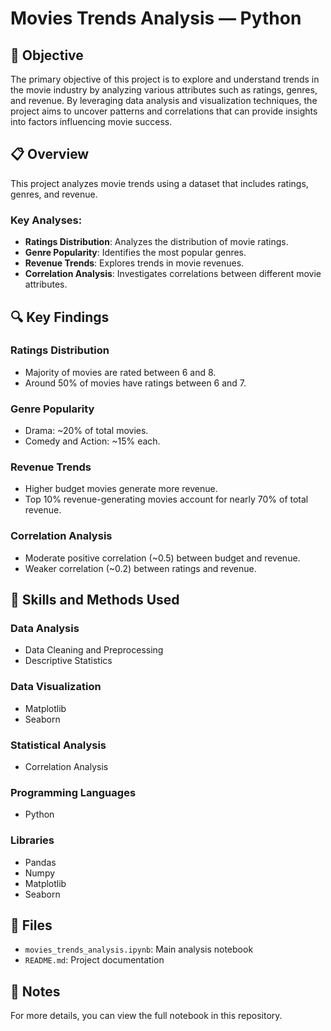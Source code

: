 
# Movies Trends Analysis — Python

## 🎯 Objective
The primary objective of this project is to explore and understand trends in the movie industry by analyzing various attributes such as ratings, genres, and revenue. By leveraging data analysis and visualization techniques, the project aims to uncover patterns and correlations that can provide insights into factors influencing movie success.

## 📋 Overview
This project analyzes movie trends using a dataset that includes ratings, genres, and revenue.

### Key Analyses:
- **Ratings Distribution**: Analyzes the distribution of movie ratings.
- **Genre Popularity**: Identifies the most popular genres.
- **Revenue Trends**: Explores trends in movie revenues.
- **Correlation Analysis**: Investigates correlations between different movie attributes.

## 🔍 Key Findings
### Ratings Distribution
- Majority of movies are rated between 6 and 8.
- Around 50% of movies have ratings between 6 and 7.

### Genre Popularity
- Drama: ~20% of total movies.
- Comedy and Action: ~15% each.

### Revenue Trends
- Higher budget movies generate more revenue.
- Top 10% revenue-generating movies account for nearly 70% of total revenue.

### Correlation Analysis
- Moderate positive correlation (~0.5) between budget and revenue.
- Weaker correlation (~0.2) between ratings and revenue.

## 🧠 Skills and Methods Used
### Data Analysis
- Data Cleaning and Preprocessing
- Descriptive Statistics

### Data Visualization
- Matplotlib
- Seaborn

### Statistical Analysis
- Correlation Analysis

### Programming Languages
- Python

### Libraries
- Pandas
- Numpy
- Matplotlib
- Seaborn

## 📂 Files
- `movies_trends_analysis.ipynb`: Main analysis notebook
- `README.md`: Project documentation

## 📌 Notes
For more details, you can view the full notebook in this repository.
